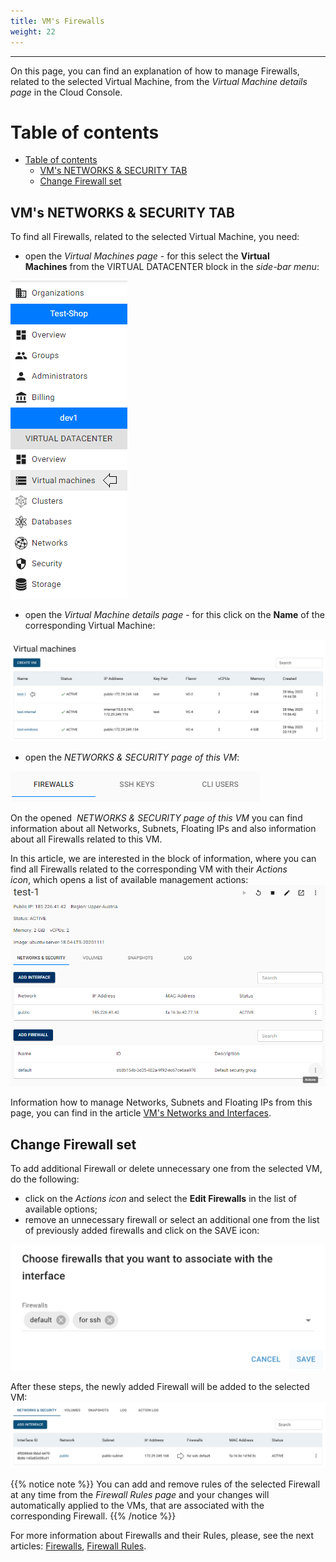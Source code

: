 ```yaml
---
title: VM's Firewalls
weight: 22
---
```

___
On this page, you can find an explanation of how to manage Firewalls, related to the selected Virtual Machine, from the *Virtual Machine details page* in the Cloud Console.

# Table of contents
- [Table of contents](#table-of-contents)
  - [VM's NETWORKS \& SECURITY TAB](#vms-networks--security-tab)
  - [Change Firewall set](#change-firewall-set)

## VM's NETWORKS & SECURITY TAB
To find all Firewalls, related to the selected Virtual Machine, you need:
- open the *Virtual Machines page* - for this select the **Virtual Machines** from the VIRTUAL DATACENTER block in the *side-bar menu*:

![](../../../assets/images/conn-lin/7.png?width=15pc&classes=border,shadow)

- open the *Virtual Machine details page* - for this click on the **Name** of the corresponding Virtual Machine:  

![](../../../assets/images/fw/0.png?classes=border,shadow)

- open the *NETWORKS & SECURITY page of this VM*:

![](../../../assets/images/fw/1.png?width=20pc&classes=border,shadow)

On the opened  *NETWORKS & SECURITY page of this VM* you can find information about all Networks, Subnets, Floating IPs and also information about all Firewalls related to this VM.

In this article, we are interested in the block of information, where you can find all Firewalls related to the corresponding VM with their *Actions icon*, which opens a list of available management actions:
![](../../../assets/images/fw/9.png?classes=border,shadow)

Information how to manage Networks, Subnets and Floating IPs from this page, you can find in the article [VM's Networks and Interfaces](https://docs.ventuscloud.eu/products/networking/manage-networks/).

## Change Firewall set
To add additional Firewall or delete unnecessary one from the selected VM, do the following:
- click on the *Actions icon* and select the **Edit Firewalls** in the list of available options;
- remove an unnecessary firewall or select an additional one from the list of previously added firewalls and click on the SAVE icon:  

![](../../../assets/images/fw/23.png?width=35pc&classes=border,shadow)

After these steps, the newly added Firewall will be added to the selected VM:  
![](../../../assets/images/fw/14.png?classes=border,shadow)  

{{% notice note %}}
You can add and remove rules of the selected Firewall at any time from the *Firewall Rules page* and your changes will automatically applied to the VMs, that are associated with the corresponding Firewall.
{{% /notice %}}
 
For more information about Firewalls and their Rules, please, see the next articles: [Firewalls](https://docs.ventuscloud.eu/products/security/firewalls/), [Firewall Rules](https://docs.ventuscloud.eu/products/security/firewall-rules/).

